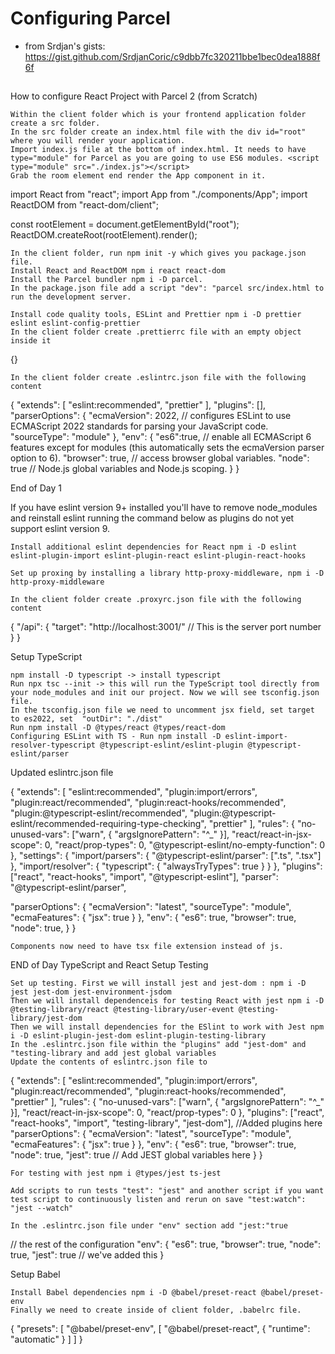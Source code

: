 # Configuring Parcel
- from Srdjan's gists:  https://gist.github.com/SrdjanCoric/c9dbb7fc320211bbe1bec0dea1888f6f


##

How to configure React Project with Parcel 2 (from Scratch)

    Within the client folder which is your frontend application folder create a src folder.
    In the src folder create an index.html file with the div id="root" where you will render your application.
    Import index.js file at the bottom of index.html. It needs to have type="module" for Parcel as you are going to use ES6 modules. <script type="module" src="./index.js"></script>
    Grab the room element end render the App component in it.

import React from "react";
import App from "./components/App";
import ReactDOM from "react-dom/client";

const rootElement = document.getElementById("root");
ReactDOM.createRoot(rootElement).render(<App />);

    In the client folder, run npm init -y which gives you package.json file.
    Install React and ReactDOM npm i react react-dom
    Install the Parcel bundler npm i -D parcel.
    In the package.json file add a script "dev": "parcel src/index.html to run the development server.

    Install code quality tools, ESLint and Prettier npm i -D prettier eslint eslint-config-prettier
    In the client folder create .prettierrc file with an empty object inside it

{}

    In the client folder create .eslintrc.json file with the following content

  {
    "extends": [
    "eslint:recommended",
    "prettier"
    ],
    "plugins": [],
    "parserOptions": {
    "ecmaVersion": 2022, // configures ESLint to use ECMAScript 2022 standards for parsing your JavaScript code.
    "sourceType": "module"
    },
    "env": {
    "es6":true,  // enable all ECMAScript 6 features except for modules (this automatically sets the ecmaVersion parser option to 6).
    "browser": true,  // access browser global variables.
    "node": true // Node.js global variables and Node.js scoping.
    }
  }

End of Day 1

If you have eslint version 9+ installed you'll have to remove node_modules and reinstall eslint running the command below as plugins do not yet support eslint version 9.

    Install additional eslint dependencies for React npm i -D eslint eslint-plugin-import eslint-plugin-react eslint-plugin-react-hooks

    Set up proxing by installing a library http-proxy-middleware, npm i -D http-proxy-middleware

    In the client folder create .proxyrc.json file with the following content

{
  "/api": {
    "target": "http://localhost:3001/" // This is the server port number
  }
}

Setup TypeScript

    npm install -D typescript -> install typescript
    Run npx tsc --init -> this will run the TypeScript tool directly from your node_modules and init our project. Now we will see tsconfig.json file.
    In the tsconfig.json file we need to uncomment jsx field, set target to es2022, set  "outDir": "./dist"
    Run npm install -D @types/react @types/react-dom
    Configuring ESLint with TS - Run npm install -D eslint-import-resolver-typescript @typescript-eslint/eslint-plugin @typescript-eslint/parser

Updated eslintrc.json file

{
  "extends": [
    "eslint:recommended",
    "plugin:import/errors",
    "plugin:react/recommended",
    "plugin:react-hooks/recommended",
    "plugin:@typescript-eslint/recommended",
    "plugin:@typescript-eslint/recommended-requiring-type-checking",
    "prettier"
  ],
  "rules": {
    "no-unused-vars": ["warn", { "argsIgnorePattern": "^_" }],
    "react/react-in-jsx-scope": 0,
    "react/prop-types": 0,
    "@typescript-eslint/no-empty-function": 0
  },
  "settings": {
    "import/parsers": {
      "@typescript-eslint/parser": [".ts", ".tsx"]
    },
    "import/resolver": {
      "typescript": {
        "alwaysTryTypes": true
      }
    }
  },
  "plugins": ["react", "react-hooks", "import", "@typescript-eslint"],
  "parser": "@typescript-eslint/parser",

  "parserOptions": {
    "ecmaVersion": "latest",
    "sourceType": "module",
    "ecmaFeatures": {
      "jsx": true
    }
  },
  "env": {
    "es6": true,
    "browser": true,
    "node": true,
  }
}

    Components now need to have tsx file extension instead of js.

END of Day TypeScript and React Setup
Testing

    Set up testing. First we will install jest and jest-dom : npm i -D jest jest-dom jest-environment-jsdom
    Then we will install dependenceis for testing React with jest npm i -D @testing-library/react @testing-library/user-event @testing-library/jest-dom
    Then we will install dependencies for the ESlint to work with Jest npm i -D eslint-plugin-jest-dom eslint-plugin-testing-library
    In the .eslintrc.json file within the "plugins" add "jest-dom" and "testing-library and add jest global variables
    Update the contents of eslintrc.json file to

{
  "extends": [
    "eslint:recommended",
    "plugin:import/errors",
    "plugin:react/recommended",
    "plugin:react-hooks/recommended",
    "prettier"
  ],
  "rules": {
    "no-unused-vars": ["warn", { "argsIgnorePattern": "^_" }],
    "react/react-in-jsx-scope": 0,
    "react/prop-types": 0
  },
  "plugins": ["react", "react-hooks", "import", "testing-library", "jest-dom"], //Added plugins here
  "parserOptions": {
    "ecmaVersion": "latest",
    "sourceType": "module",
    "ecmaFeatures": {
      "jsx": true
    }
  },
  "env": {
    "es6": true,
    "browser": true,
    "node": true,
    "jest": true // Add JEST global variables here
  }
}

    For testing with jest npm i @types/jest ts-jest

    Add scripts to run tests "test": "jest" and another script if you want test script to continuously listen and rerun on save "test:watch": "jest --watch"

    In the .eslintrc.json file under "env" section add "jest:"true

// the rest of the configuration
  "env": {
    "es6": true,
    "browser": true,
    "node": true,
    "jest": true // we've added this
  }

Setup Babel

    Install Babel dependencies npm i -D @babel/preset-react @babel/preset-env
    Finally we need to create inside of client folder, .babelrc file.

{
  "presets": [
    "@babel/preset-env",
    [
      "@babel/preset-react",
      {
        "runtime": "automatic"
      }
    ]
  ]
}